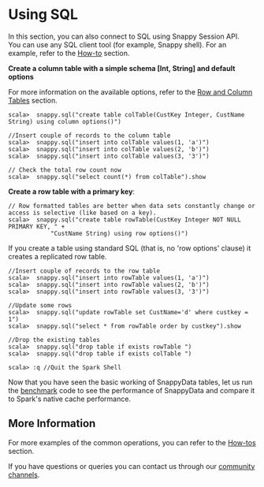 <a id="getting-started-using-sql"></a> 
# Using SQL

In this section, you can also connect to SQL using Snappy Session API. </br>
You can use any SQL client tool (for example, Snappy shell). For an example, refer to the [How-to](http://snappydatainc.github.io/snappydata/howto/use_snappy_shell) section.

**Create a column table with a simple schema [Int, String] and default options**

For more information on the available options, refer to the [Row and Column Tables](http://snappydatainc.github.io/snappydata/programming_guide/tables_in_snappydata) section.

```no-highlight
scala>  snappy.sql("create table colTable(CustKey Integer, CustName String) using column options()")
```

```no-highlight
//Insert couple of records to the column table
scala>  snappy.sql("insert into colTable values(1, 'a')")
scala>  snappy.sql("insert into colTable values(2, 'b')")
scala>  snappy.sql("insert into colTable values(3, '3')")
```

```no-highlight
// Check the total row count now
scala>  snappy.sql("select count(*) from colTable").show
```

**Create a row table with a primary key**:

```no-highlight
// Row formatted tables are better when data sets constantly change or access is selective (like based on a key).
scala>  snappy.sql("create table rowTable(CustKey Integer NOT NULL PRIMARY KEY, " +
            "CustName String) using row options()")
```
If you create a table using standard SQL (that is, no 'row options' clause) it creates a replicated row table.
 
```no-highlight
//Insert couple of records to the row table
scala>  snappy.sql("insert into rowTable values(1, 'a')")
scala>  snappy.sql("insert into rowTable values(2, 'b')")
scala>  snappy.sql("insert into rowTable values(3, '3')")
```

```no-highlight
//Update some rows
scala>  snappy.sql("update rowTable set CustName='d' where custkey = 1")
scala>  snappy.sql("select * from rowTable order by custkey").show
```

```no-highlight
//Drop the existing tables
scala>  snappy.sql("drop table if exists rowTable ")
scala>  snappy.sql("drop table if exists colTable ")
```

```no-highlight
scala> :q //Quit the Spark Shell
```

Now that you have seen the basic working of SnappyData tables, let us run the [benchmark](../quickstart/performance_apache_spark.md) code to see the performance of SnappyData and compare it to Spark's native cache performance.

## More Information

For more examples of the common operations, you can refer to the [How-tos](http://snappydatainc.github.io/snappydata/howto) section. 

If you have questions or queries you can contact us through our [community channels](../techsupport.md#community).
